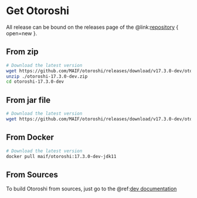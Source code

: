 # Get Otoroshi

All release can be bound on the releases page of the @link:[repository](https://github.com/MAIF/otoroshi/releases) { open=new }.

## From zip

```sh
# Download the latest version
wget https://github.com/MAIF/otoroshi/releases/download/v17.3.0-dev/otoroshi-17.3.0-dev.zip
unzip ./otoroshi-17.3.0-dev.zip
cd otoroshi-17.3.0-dev
```

## From jar file

```sh
# Download the latest version
wget https://github.com/MAIF/otoroshi/releases/download/v17.3.0-dev/otoroshi.jar
```

## From Docker

```sh
# Download the latest version
docker pull maif/otoroshi:17.3.0-dev-jdk11
```

## From Sources

To build Otoroshi from sources, just go to the @ref:[dev documentation](../dev.md)
